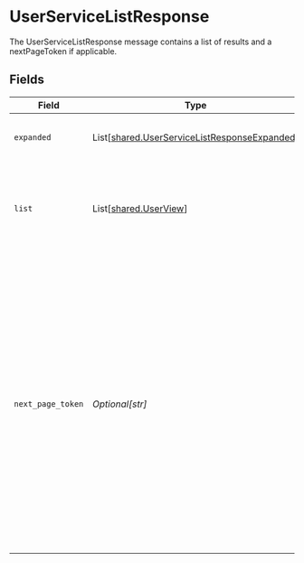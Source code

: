 # UserServiceListResponse

The UserServiceListResponse message contains a list of results and a nextPageToken if applicable.


## Fields

| Field                                                                                                                                                                                                                                                                                                                                            | Type                                                                                                                                                                                                                                                                                                                                             | Required                                                                                                                                                                                                                                                                                                                                         | Description                                                                                                                                                                                                                                                                                                                                      |
| ------------------------------------------------------------------------------------------------------------------------------------------------------------------------------------------------------------------------------------------------------------------------------------------------------------------------------------------------ | ------------------------------------------------------------------------------------------------------------------------------------------------------------------------------------------------------------------------------------------------------------------------------------------------------------------------------------------------ | ------------------------------------------------------------------------------------------------------------------------------------------------------------------------------------------------------------------------------------------------------------------------------------------------------------------------------------------------ | ------------------------------------------------------------------------------------------------------------------------------------------------------------------------------------------------------------------------------------------------------------------------------------------------------------------------------------------------ |
| `expanded`                                                                                                                                                                                                                                                                                                                                       | List[[shared.UserServiceListResponseExpanded](../../models/shared/userservicelistresponseexpanded.md)]                                                                                                                                                                                                                                           | :heavy_minus_sign:                                                                                                                                                                                                                                                                                                                               | List of serialized related objects.                                                                                                                                                                                                                                                                                                              |
| `list`                                                                                                                                                                                                                                                                                                                                           | List[[shared.UserView](../../models/shared/userview.md)]                                                                                                                                                                                                                                                                                         | :heavy_minus_sign:                                                                                                                                                                                                                                                                                                                               | The list of results containing up to X results, where X is the page size defined in the request                                                                                                                                                                                                                                                  |
| `next_page_token`                                                                                                                                                                                                                                                                                                                                | *Optional[str]*                                                                                                                                                                                                                                                                                                                                  | :heavy_minus_sign:                                                                                                                                                                                                                                                                                                                               | The nextPageToken is shown for the next page if the number of results is larger than the max page size.<br/> The server returns one page of results and the nextPageToken until all results are retreived.<br/> To retrieve the next page, use the same request and append a pageToken field with the value of nextPageToken shown on the previous page. |